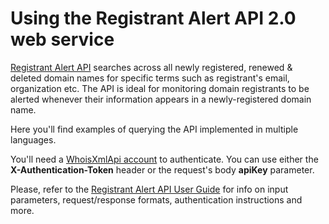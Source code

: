 # Using the Registrant Alert API 2.0 web service

[Registrant Alert API](https://registrant-alert-api.whoisxmlapi.com) searches
across all newly registered, renewed & deleted domain names for specific terms
such as registrant's email, organization etc. The API is ideal for monitoring
domain registrants to be alerted whenever their information appears in a
newly-registered domain name.

Here you'll find examples of querying the API implemented in multiple
languages.

You'll need a
[WhoisXmlApi account](https://registrant-alert-api.whoisxmlapi.com/signup) to
authenticate.
You can use either the **X-Authentication-Token** header or the request's body
**apiKey** parameter.

Please, refer to the
[Registrant Alert API User Guide](https://registrant-alert-api.whoisxmlapi.com/docs)
for info on input parameters, request/response formats, authentication
instructions and more.